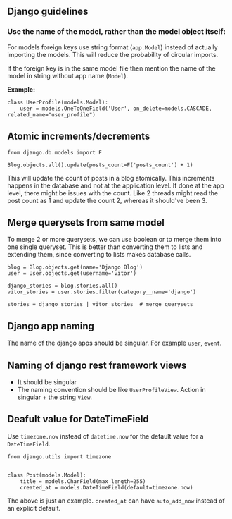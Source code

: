 ## Django guidelines

### Use the name of the model, rather than the model object itself:
For models foreign keys use string format (`app.Model`) instead of actually importing the models. This will reduce
the probability of circular imports.

If the foreign key is in the same model file then mention the name of the model in string without app name (`Model`).

**Example:**

```
class UserProfile(models.Model):
    user = models.OneToOneField('User', on_delete=models.CASCADE, related_name="user_profile")
```

## Atomic increments/decrements

```
from django.db.models import F

Blog.objects.all().update(posts_count=F('posts_count') + 1)
```

This will update the count of posts in a blog atomically. This increments happens in the database and not at the application
level. If done at the app level, there might be issues with the count. Like 2 threads might read the post count as 1 and 
update the count 2, whereas it should've been 3.


## Merge querysets from same model

To merge 2 or more querysets, we can use boolean or to merge them into one single queryset. This is better than converting 
them to lists and extending them, since converting to lists makes database calls.

```
blog = Blog.objects.get(name='Django Blog')
user = User.objects.get(username='vitor')

django_stories = blog.stories.all()
vitor_stories = user.stories.filter(category__name='django')

stories = django_stories | vitor_stories  # merge querysets
```

## Django app naming

The name of the django apps should be singular. For example `user`, `event`.

## Naming of django rest framework views

- It should be singular
- The naming convention should be like `UserProfileView`. Action in singular + the string `View`. 

## Deafult value for DateTimeField

Use `timezone.now` instead of `datetime.now` for the default value for a `DateTimeField`.

```
from django.utils import timezone


class Post(models.Model):
    title = models.CharField(max_length=255)
    created_at = models.DateTimeField(default=timezone.now)
```

The above is just an example. `created_at` can have `auto_add_now` instead of an explicit default.
